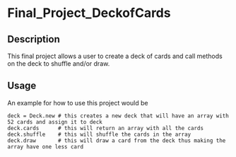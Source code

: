 # Final_Project_DeckofCards

## Description

This final project allows a user to create a deck of cards and call methods on the deck to shuffle and/or draw.

## Usage

An example for how to use this project would be

```
deck = Deck.new # this creates a new deck that will have an array with 52 cards and assign it to deck
deck.cards      # this will return an array with all the cards
deck.shuffle    # this will shuffle the cards in the array
deck.draw       # this will draw a card from the deck thus making the array have one less card
```